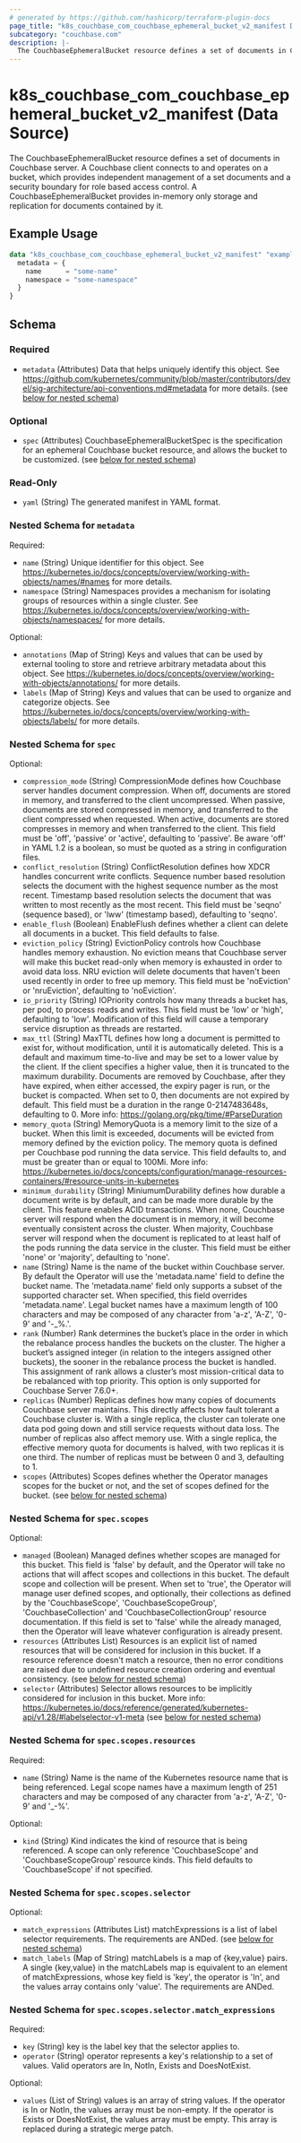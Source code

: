 ```yaml
---
# generated by https://github.com/hashicorp/terraform-plugin-docs
page_title: "k8s_couchbase_com_couchbase_ephemeral_bucket_v2_manifest Data Source - terraform-provider-k8s"
subcategory: "couchbase.com"
description: |-
  The CouchbaseEphemeralBucket resource defines a set of documents in Couchbase server. A Couchbase client connects to and operates on a bucket, which provides independent management of a set documents and a security boundary for role based access control. A CouchbaseEphemeralBucket provides in-memory only storage and replication for documents contained by it.
---
```


# k8s_couchbase_com_couchbase_ephemeral_bucket_v2_manifest (Data Source)

The CouchbaseEphemeralBucket resource defines a set of documents in Couchbase server. A Couchbase client connects to and operates on a bucket, which provides independent management of a set documents and a security boundary for role based access control. A CouchbaseEphemeralBucket provides in-memory only storage and replication for documents contained by it.

## Example Usage

```terraform
data "k8s_couchbase_com_couchbase_ephemeral_bucket_v2_manifest" "example" {
  metadata = {
    name      = "some-name"
    namespace = "some-namespace"
  }
}
```

<!-- schema generated by tfplugindocs -->
## Schema

### Required

- `metadata` (Attributes) Data that helps uniquely identify this object. See https://github.com/kubernetes/community/blob/master/contributors/devel/sig-architecture/api-conventions.md#metadata for more details. (see [below for nested schema](#nestedatt--metadata))

### Optional

- `spec` (Attributes) CouchbaseEphemeralBucketSpec is the specification for an ephemeral Couchbase bucket resource, and allows the bucket to be customized. (see [below for nested schema](#nestedatt--spec))

### Read-Only

- `yaml` (String) The generated manifest in YAML format.

<a id="nestedatt--metadata"></a>
### Nested Schema for `metadata`

Required:

- `name` (String) Unique identifier for this object. See https://kubernetes.io/docs/concepts/overview/working-with-objects/names/#names for more details.
- `namespace` (String) Namespaces provides a mechanism for isolating groups of resources within a single cluster. See https://kubernetes.io/docs/concepts/overview/working-with-objects/namespaces/ for more details.

Optional:

- `annotations` (Map of String) Keys and values that can be used by external tooling to store and retrieve arbitrary metadata about this object. See https://kubernetes.io/docs/concepts/overview/working-with-objects/annotations/ for more details.
- `labels` (Map of String) Keys and values that can be used to organize and categorize objects. See https://kubernetes.io/docs/concepts/overview/working-with-objects/labels/ for more details.


<a id="nestedatt--spec"></a>
### Nested Schema for `spec`

Optional:

- `compression_mode` (String) CompressionMode defines how Couchbase server handles document compression. When off, documents are stored in memory, and transferred to the client uncompressed. When passive, documents are stored compressed in memory, and transferred to the client compressed when requested. When active, documents are stored compresses in memory and when transferred to the client. This field must be 'off', 'passive' or 'active', defaulting to 'passive'. Be aware 'off' in YAML 1.2 is a boolean, so must be quoted as a string in configuration files.
- `conflict_resolution` (String) ConflictResolution defines how XDCR handles concurrent write conflicts. Sequence number based resolution selects the document with the highest sequence number as the most recent. Timestamp based resolution selects the document that was written to most recently as the most recent. This field must be 'seqno' (sequence based), or 'lww' (timestamp based), defaulting to 'seqno'.
- `enable_flush` (Boolean) EnableFlush defines whether a client can delete all documents in a bucket. This field defaults to false.
- `eviction_policy` (String) EvictionPolicy controls how Couchbase handles memory exhaustion. No eviction means that Couchbase server will make this bucket read-only when memory is exhausted in order to avoid data loss. NRU eviction will delete documents that haven't been used recently in order to free up memory. This field must be 'noEviction' or 'nruEviction', defaulting to 'noEviction'.
- `io_priority` (String) IOPriority controls how many threads a bucket has, per pod, to process reads and writes. This field must be 'low' or 'high', defaulting to 'low'. Modification of this field will cause a temporary service disruption as threads are restarted.
- `max_ttl` (String) MaxTTL defines how long a document is permitted to exist for, without modification, until it is automatically deleted. This is a default and maximum time-to-live and may be set to a lower value by the client. If the client specifies a higher value, then it is truncated to the maximum durability. Documents are removed by Couchbase, after they have expired, when either accessed, the expiry pager is run, or the bucket is compacted. When set to 0, then documents are not expired by default. This field must be a duration in the range 0-2147483648s, defaulting to 0. More info: https://golang.org/pkg/time/#ParseDuration
- `memory_quota` (String) MemoryQuota is a memory limit to the size of a bucket. When this limit is exceeded, documents will be evicted from memory defined by the eviction policy. The memory quota is defined per Couchbase pod running the data service. This field defaults to, and must be greater than or equal to 100Mi. More info: https://kubernetes.io/docs/concepts/configuration/manage-resources-containers/#resource-units-in-kubernetes
- `minimum_durability` (String) MiniumumDurability defines how durable a document write is by default, and can be made more durable by the client. This feature enables ACID transactions. When none, Couchbase server will respond when the document is in memory, it will become eventually consistent across the cluster. When majority, Couchbase server will respond when the document is replicated to at least half of the pods running the data service in the cluster. This field must be either 'none' or 'majority', defaulting to 'none'.
- `name` (String) Name is the name of the bucket within Couchbase server. By default the Operator will use the 'metadata.name' field to define the bucket name. The 'metadata.name' field only supports a subset of the supported character set. When specified, this field overrides 'metadata.name'. Legal bucket names have a maximum length of 100 characters and may be composed of any character from 'a-z', 'A-Z', '0-9' and '-_%.'.
- `rank` (Number) Rank determines the bucket’s place in the order in which the rebalance process handles the buckets on the cluster. The higher a bucket’s assigned integer (in relation to the integers assigned other buckets), the sooner in the rebalance process the bucket is handled. This assignment of rank allows a cluster’s most mission-critical data to be rebalanced with top priority. This option is only supported for Couchbase Server 7.6.0+.
- `replicas` (Number) Replicas defines how many copies of documents Couchbase server maintains. This directly affects how fault tolerant a Couchbase cluster is. With a single replica, the cluster can tolerate one data pod going down and still service requests without data loss. The number of replicas also affect memory use. With a single replica, the effective memory quota for documents is halved, with two replicas it is one third. The number of replicas must be between 0 and 3, defaulting to 1.
- `scopes` (Attributes) Scopes defines whether the Operator manages scopes for the bucket or not, and the set of scopes defined for the bucket. (see [below for nested schema](#nestedatt--spec--scopes))

<a id="nestedatt--spec--scopes"></a>
### Nested Schema for `spec.scopes`

Optional:

- `managed` (Boolean) Managed defines whether scopes are managed for this bucket. This field is 'false' by default, and the Operator will take no actions that will affect scopes and collections in this bucket. The default scope and collection will be present. When set to 'true', the Operator will manage user defined scopes, and optionally, their collections as defined by the 'CouchbaseScope', 'CouchbaseScopeGroup', 'CouchbaseCollection' and 'CouchbaseCollectionGroup' resource documentation. If this field is set to 'false' while the already managed, then the Operator will leave whatever configuration is already present.
- `resources` (Attributes List) Resources is an explicit list of named resources that will be considered for inclusion in this bucket. If a resource reference doesn't match a resource, then no error conditions are raised due to undefined resource creation ordering and eventual consistency. (see [below for nested schema](#nestedatt--spec--scopes--resources))
- `selector` (Attributes) Selector allows resources to be implicitly considered for inclusion in this bucket. More info: https://kubernetes.io/docs/reference/generated/kubernetes-api/v1.28/#labelselector-v1-meta (see [below for nested schema](#nestedatt--spec--scopes--selector))

<a id="nestedatt--spec--scopes--resources"></a>
### Nested Schema for `spec.scopes.resources`

Required:

- `name` (String) Name is the name of the Kubernetes resource name that is being referenced. Legal scope names have a maximum length of 251 characters and may be composed of any character from 'a-z', 'A-Z', '0-9' and '_-%'.

Optional:

- `kind` (String) Kind indicates the kind of resource that is being referenced. A scope can only reference 'CouchbaseScope' and 'CouchbaseScopeGroup' resource kinds. This field defaults to 'CouchbaseScope' if not specified.


<a id="nestedatt--spec--scopes--selector"></a>
### Nested Schema for `spec.scopes.selector`

Optional:

- `match_expressions` (Attributes List) matchExpressions is a list of label selector requirements. The requirements are ANDed. (see [below for nested schema](#nestedatt--spec--scopes--selector--match_expressions))
- `match_labels` (Map of String) matchLabels is a map of {key,value} pairs. A single {key,value} in the matchLabels map is equivalent to an element of matchExpressions, whose key field is 'key', the operator is 'In', and the values array contains only 'value'. The requirements are ANDed.

<a id="nestedatt--spec--scopes--selector--match_expressions"></a>
### Nested Schema for `spec.scopes.selector.match_expressions`

Required:

- `key` (String) key is the label key that the selector applies to.
- `operator` (String) operator represents a key's relationship to a set of values. Valid operators are In, NotIn, Exists and DoesNotExist.

Optional:

- `values` (List of String) values is an array of string values. If the operator is In or NotIn, the values array must be non-empty. If the operator is Exists or DoesNotExist, the values array must be empty. This array is replaced during a strategic merge patch.
